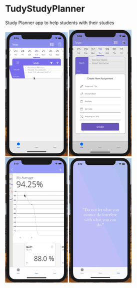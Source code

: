 # TudyStudyPlanner
Study Planner app to help students with their studies

<img src="Todo.gif" width="200" /> <img src="Assignments.gif" width="200" />  <img src="Courses.gif" width="200" /> <img src="quotes.gif" width="200" />
